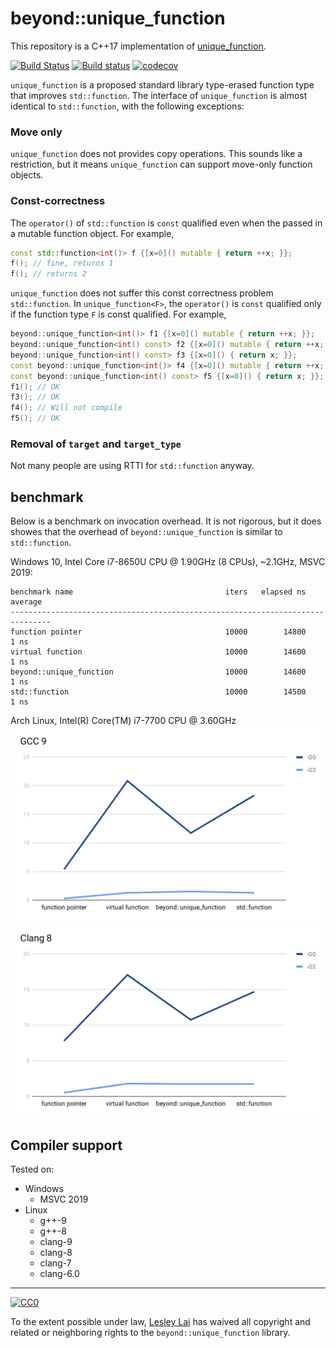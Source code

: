 # beyond::unique_function

This repository is a C++17 implementation of [unique_function](http://www.open-std.org/jtc1/sc22/wg21/docs/papers/2019/p0228r3.html).

[![Build Status](https://travis-ci.org/LesleyLai/unique_function.svg?branch=master)](https://travis-ci.org/LesleyLai/unique_function)
[![Build status](https://ci.appveyor.com/api/projects/status/0bgwgxccf864dxog/branch/master?svg=true)](https://ci.appveyor.com/project/LesleyLai/unique-function/branch/master)
[![codecov](https://codecov.io/gh/LesleyLai/unique_function/branch/master/graph/badge.svg)](https://codecov.io/gh/LesleyLai/unique_function)

`unique_function` is a proposed standard library type-erased function type that improves `std::function`. The interface of `unique_function` is almost identical to `std::function`, with the following exceptions:

### Move only
`unique_function` does not provides copy operations. This sounds like a restriction, but it means `unique_function` can support move-only function objects.

### Const-correctness
The `operator()` of `std::function` is `const` qualified even when the passed in a mutable function object. For example,

```cpp
const std::function<int()> f {[x=0]() mutable { return ++x; }};
f(); // fine, returns 1
f(); // returns 2
```


`unique_function` does not suffer this const correctness problem `std::function`. In `unique_function<F>`, the `operator()` is `const` qualified only if the function type `F` is const qualified. For example,

```cpp
beyond::unique_function<int()> f1 {[x=0]() mutable { return ++x; }};
beyond::unique_function<int() const> f2 {[x=0]() mutable { return ++x; }};  // TODO: Should not compile, no problem currently
beyond::unique_function<int() const> f3 {[x=0]() { return x; }};
const beyond::unique_function<int()> f4 {[x=0]() mutable { return ++x; }};
const beyond::unique_function<int() const> f5 {[x=0]() { return x; }};
f1(); // OK
f3(); // OK
f4(); // Will not compile
f5(); // OK
```

### Removal of `target` and `target_type`
Not many people are using RTTI for `std::function` anyway.

## benchmark
Below is a benchmark on invocation overhead. It is not rigorous, but it does showes that the overhead of `beyond::unique_function` is similar to `std::function`.

Windows 10, Intel Core i7-8650U CPU @ 1.90GHz (8 CPUs), ~2.1GHz, MSVC 2019:
```
benchmark name                                  iters   elapsed ns      average
-------------------------------------------------------------------------------
function pointer                                10000        14800         1 ns
virtual function                                10000        14600         1 ns
beyond::unique_function                         10000        14600         1 ns
std::function                                   10000        14500         1 ns
```
Arch Linux, Intel(R) Core(TM) i7-7700 CPU @ 3.60GHz
![GCC benchmark](images/gcc.svg)
![Clang benchmark](images/clang.svg)

## Compiler support

Tested on:
- Windows
  * MSVC 2019
- Linux
  * g++-9
  * g++-8
  * clang-9
  * clang-8
  * clang-7
  * clang-6.0

----------

[![CC0](http://i.creativecommons.org/p/zero/1.0/88x31.png)]("http://creativecommons.org/publicdomain/zero/1.0/")

To the extent possible under law, [Lesley Lai](http://lesleylai.info/) has waived all copyright and related or neighboring rights to the `beyond::unique_function` library.
